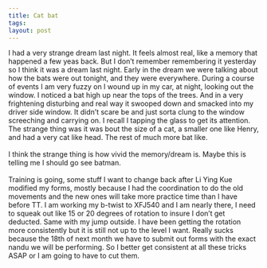 ```yaml
---
title: Cat bat
tags: 
layout: post
---
```

I had a very strange dream last night.  It feels almost real, like a memory that happened a few yeas back.  But I don’t remember remembering it yesterday so I think it was a dream last night. Early in the dream we were talking about how the bats were out tonight, and they were everywhere.  During a course of events I am very fuzzy on I wound up in my car, at night, looking out the window.  I noticed a bat high up near the tops of the trees.  And in a very frightening disturbing and real way it swooped down and smacked into my driver side window.  It didn’t scare be and just sorta clung to the window screeching and carrying on.  I recall I tapping the glass to get its attention.  The strange thing was it was bout the size of a cat, a smaller one like Henry, and had a very cat like head.  The rest of much more bat like.  <br /><br />I think the strange thing is how vivid the memory/dream is.  Maybe this is telling me I should go see batman.<br /><br />Training is going, some stuff I want to change back after Li Ying Kue modified my forms, mostly because I had the coordination to do the old movements and the new ones will take more practice time than I have before TT.  I am working my b-twist to XFJ540 and I am nearly there, I need to squeak out like 15 or 20 degrees of rotation to insure I don’t get deducted.  Same with my jump outside. I have been getting the rotation more consistently but it is still not up to the level I want.  Really sucks because the 18th of next month we have to submit out forms with the exact nandu we will be performing.  So I better get consistent at all these tricks ASAP or I am going to have to cut them.

